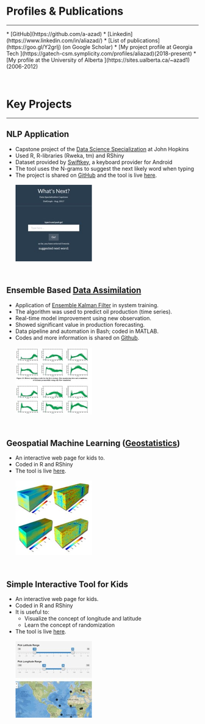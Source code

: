 # Profiles & Publications
  <hr style="height:1px;border:none;color:#333;background-color:#333;" />
  * [GitHub](https://github.com/a-azad)
  * [Linkedin](https://www.linkedin.com/in/aliazad/)
  * [List of publications](https://goo.gl/Y2grlj) (on Google Scholar)
  * [My project profile at Georgia Tech ](https://gatech-csm.symplicity.com/profiles/aliazad)(2018-present)
  * [My profile at the University of Alberta ](https://sites.ualberta.ca/~azad1)(2006-2012)
  <br><br><br>

# Key Projects
  <hr style="height:1px;border:none;color:#333;background-color:#333;" />

## NLP Application
  * Capstone project of the [Data Science Specialization](https://www.coursera.org/specializations/jhu-data-science) at John Hopkins
  * Used R, R-libraries (Rweka, tm) and RShiny
  * Dataset provided by [Swiftkey](http://www.swiftkey.com), a keyboard provider for Android
  * The tool uses the N-grams to suggest the next likely word when typing
  * The project is shared on [GitHub](https://github.com/a-azad/NLP-typing-application) and the tool is live [here](https://delgraph.shinyapps.io/MyApp/).
  <br><br>
  ![](/imgs/NLP.jpg)
  <br>

## Ensemble Based [Data Assimilation](https://en.wikipedia.org/wiki/Data_assimilation)
  * Application of [Ensemble Kalman Filter](https://en.wikipedia.org/wiki/Ensemble_Kalman_filter) in system training.
  * The algorithm was used to predict oil production (time series).
  * Real-time model improvement using new observation.
  * Showed significant value in production forecasting.
  * Data pipeline and automation in Bash; coded in MATLAB.
  * Codes and more information is shared on [Github](https://github.com/a-azad/Ensemble-Based-Forecasting).
  <br><br>
  ![](/imgs/EnKF.jpg)
  <br>

## Geospatial Machine Learning ([Geostatistics](https://en.wikipedia.org/wiki/Geostatistics))
  * An interactive web page for kids to.
  * Coded in R and RShiny
  * The tool is live [here](https://delgraph.shinyapps.io/MyTool/).
  <br><br>
  ![](/imgs/geostat.jpg)
  <br>

## Simple Interactive Tool for Kids
  * An interactive web page for kids.
  * Coded in R and RShiny
  * It is useful to:
    - Visualize the concept of longitude and latitude
    - Learn the concept of randomization
  * The tool is live [here](https://delgraph.shinyapps.io/MyTool/).
  <br><br>
  ![](/imgs/map.jpg)
  <br>
